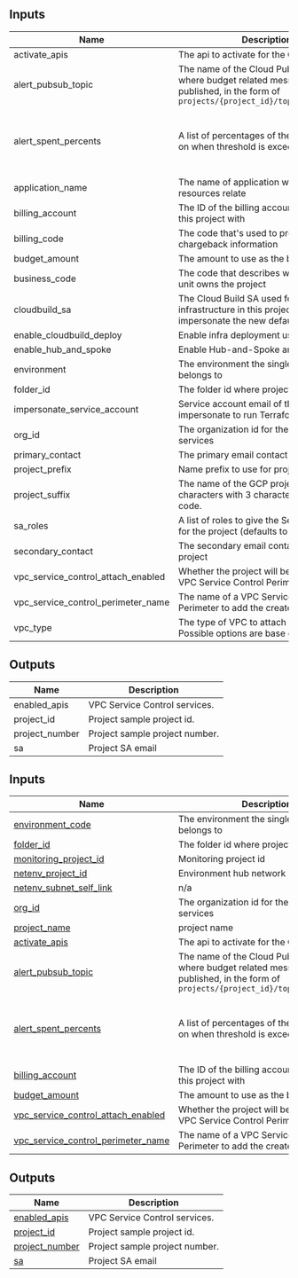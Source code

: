 <!-- BEGINNING OF PRE-COMMIT-TERRAFORM DOCS HOOK -->

## Inputs

| Name                                   | Description                                                                                                                                   | Type           | Default                                                    | Required |
|----------------------------------------|-----------------------------------------------------------------------------------------------------------------------------------------------|----------------|------------------------------------------------------------|:--------:|
| activate\_apis                         | The api to activate for the GCP project                                                                                                       | `list(string)` | `[]`                                                       |    no    |
| alert\_pubsub\_topic                   | The name of the Cloud Pub/Sub topic where budget related messages will be published, in the form of `projects/{project_id}/topics/{topic_id}` | `string`       | `null`                                                     |    no    |
| alert\_spent\_percents                 | A list of percentages of the budget to alert on when threshold is exceeded                                                                    | `list(number)` | <pre>[<br>  0.5,<br>  0.75,<br>  0.9,<br>  0.95<br>]</pre> |    no    |
| application\_name                      | The name of application where GCP resources relate                                                                                            | `string`       | n/a                                                        |   yes    |
| billing\_account                       | The ID of the billing account to associated this project with                                                                                 | `string`       | n/a                                                        |   yes    |
| billing\_code                          | The code that's used to provide chargeback information                                                                                        | `string`       | n/a                                                        |   yes    |
| budget\_amount                         | The amount to use as the budget                                                                                                               | `number`       | `1000`                                                     |    no    |
| business\_code                         | The code that describes which business unit owns the project                                                                                  | `string`       | `"abcd"`                                                   |    no    |
| cloudbuild\_sa                         | The Cloud Build SA used for deploying infrastructure in this project. It will impersonate the new default SA created                          | `string`       | `""`                                                       |    no    |
| enable\_cloudbuild\_deploy             | Enable infra deployment using Cloud Build                                                                                                     | `bool`         | `false`                                                    |    no    |
| enable\_hub\_and\_spoke                | Enable Hub-and-Spoke architecture.                                                                                                            | `bool`         | `false`                                                    |    no    |
| environment                            | The environment the single project belongs to                                                                                                 | `string`       | n/a                                                        |   yes    |
| folder\_id                             | The folder id where project will be created                                                                                                   | `string`       | n/a                                                        |   yes    |
| impersonate\_service\_account          | Service account email of the account to impersonate to run Terraform                                                                          | `string`       | n/a                                                        |   yes    |
| org\_id                                | The organization id for the associated services                                                                                               | `string`       | n/a                                                        |   yes    |
| primary\_contact                       | The primary email contact for the project                                                                                                     | `string`       | n/a                                                        |   yes    |
| project\_prefix                        | Name prefix to use for projects created.                                                                                                      | `string`       | `"prj"`                                                    |    no    |
| project\_suffix                        | The name of the GCP project. Max 16 characters with 3 character business unit code.                                                           | `string`       | n/a                                                        |   yes    |
| sa\_roles                              | A list of roles to give the Service Account for the project (defaults to none)                                                                | `list(string)` | `[]`                                                       |    no    |
| secondary\_contact                     | The secondary email contact for the project                                                                                                   | `string`       | `""`                                                       |    no    |
| vpc\_service\_control\_attach\_enabled | Whether the project will be attached to a VPC Service Control Perimeter                                                                       | `bool`         | `false`                                                    |    no    |
| vpc\_service\_control\_perimeter\_name | The name of a VPC Service Control Perimeter to add the created project to                                                                     | `string`       | `null`                                                     |    no    |
| vpc\_type                              | The type of VPC to attach the project to. Possible options are base or restricted.                                                            | `string`       | `""`                                                       |    no    |

## Outputs

| Name            | Description                    |
|-----------------|--------------------------------|
| enabled\_apis   | VPC Service Control services.  |
| project\_id     | Project sample project id.     |
| project\_number | Project sample project number. |
| sa              | Project SA email               |

<!-- END OF PRE-COMMIT-TERRAFORM DOCS HOOK -->

<!-- BEGIN_TF_DOCS -->
## Inputs

| Name | Description | Type | Default | Required |
|------|-------------|------|---------|:--------:|
| <a name="input_environment_code"></a> [environment\_code](#input\_environment\_code) | The environment the single project belongs to | `string` | n/a | yes |
| <a name="input_folder_id"></a> [folder\_id](#input\_folder\_id) | The folder id where project will be created | `string` | n/a | yes |
| <a name="input_monitoring_project_id"></a> [monitoring\_project\_id](#input\_monitoring\_project\_id) | Monitoring project id | `string` | n/a | yes |
| <a name="input_netenv_project_id"></a> [netenv\_project\_id](#input\_netenv\_project\_id) | Environment hub network project id | `string` | n/a | yes |
| <a name="input_netenv_subnet_self_link"></a> [netenv\_subnet\_self\_link](#input\_netenv\_subnet\_self\_link) | n/a | `any` | n/a | yes |
| <a name="input_org_id"></a> [org\_id](#input\_org\_id) | The organization id for the associated services | `string` | n/a | yes |
| <a name="input_project_name"></a> [project\_name](#input\_project\_name) | project name | `string` | n/a | yes |
| <a name="input_activate_apis"></a> [activate\_apis](#input\_activate\_apis) | The api to activate for the GCP project | `list(string)` | `[]` | no |
| <a name="input_alert_pubsub_topic"></a> [alert\_pubsub\_topic](#input\_alert\_pubsub\_topic) | The name of the Cloud Pub/Sub topic where budget related messages will be published, in the form of `projects/{project_id}/topics/{topic_id}` | `string` | `null` | no |
| <a name="input_alert_spent_percents"></a> [alert\_spent\_percents](#input\_alert\_spent\_percents) | A list of percentages of the budget to alert on when threshold is exceeded | `list(number)` | <pre>[<br>  0.5,<br>  0.75,<br>  0.9,<br>  0.95<br>]</pre> | no |
| <a name="input_billing_account"></a> [billing\_account](#input\_billing\_account) | The ID of the billing account to associated this project with | `string` | `null` | no |
| <a name="input_budget_amount"></a> [budget\_amount](#input\_budget\_amount) | The amount to use as the budget | `number` | `1000` | no |
| <a name="input_vpc_service_control_attach_enabled"></a> [vpc\_service\_control\_attach\_enabled](#input\_vpc\_service\_control\_attach\_enabled) | Whether the project will be attached to a VPC Service Control Perimeter | `bool` | `false` | no |
| <a name="input_vpc_service_control_perimeter_name"></a> [vpc\_service\_control\_perimeter\_name](#input\_vpc\_service\_control\_perimeter\_name) | The name of a VPC Service Control Perimeter to add the created project to | `string` | `null` | no |

## Outputs

| Name | Description |
|------|-------------|
| <a name="output_enabled_apis"></a> [enabled\_apis](#output\_enabled\_apis) | VPC Service Control services. |
| <a name="output_project_id"></a> [project\_id](#output\_project\_id) | Project sample project id. |
| <a name="output_project_number"></a> [project\_number](#output\_project\_number) | Project sample project number. |
| <a name="output_sa"></a> [sa](#output\_sa) | Project SA email |
<!-- END_TF_DOCS -->